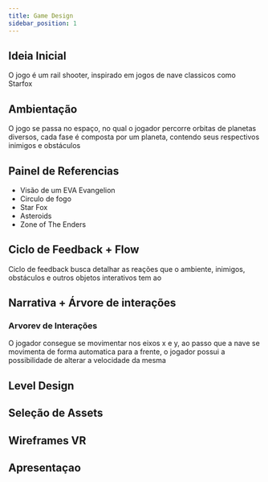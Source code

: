 ```yaml
---
title: Game Design
sidebar_position: 1
---
```


## Ideia Inicial
O jogo é um rail shooter, inspirado em jogos de nave classicos como Starfox

## Ambientação
O jogo se passa no espaço, no qual o jogador percorre orbitas de planetas diversos, cada fase é composta por um planeta, contendo seus respectivos inimigos e obstáculos

## Painel de Referencias 
<!-- Colocar Link Miro -->
- Visão de um EVA Evangelion
- Circulo de fogo
- Star Fox
- Asteroids
- Zone of The Enders

## Ciclo de Feedback + Flow
Ciclo de feedback busca detalhar as reações que o ambiente, inimigos, obstáculos e outros objetos interativos tem ao 

## Narrativa + Árvore de interações
<!-- Twine HTML -->

### Arvorev de Interações
O jogador consegue se movimentar nos eixos x e y, ao passo que a nave se movimenta de forma automatica para a frente, o jogador possui a possibilidade de alterar a velocidade da mesma

## Level Design
<!-- Papel ou digital -->

## Seleção de Assets
<!-- Lista de arquivos -->

## Wireframes VR
<!-- papel ou digital -->

## Apresentaçao 
